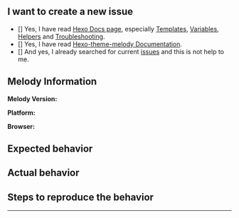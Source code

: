 <!--
IMPORTANT: Please follow the template to create a new issue.
Or it will be closed.
重要：请依照该模板来提交，否则将会被关闭。请尽可能用英文来提问，因为并不是所有使用者都能看得懂中文。你的提问也会帮助到其他人~
-->

## I want to create a new issue <!-- 我想要创建一个新的issue --> 

<!-- Check all with "x" (使用 "x" 选择) -->
<!-- 请确认是否都已经翻阅过如下的资料 -->
- [] Yes, I have read [Hexo Docs page](https://hexo.io/docs/), especially [Templates](https://hexo.io/docs/templates.html), [Variables](https://hexo.io/docs/variables.html), [Helpers](https://hexo.io/docs/helpers.html) and [Troubleshooting](https://hexo.io/docs/troubleshooting.html).
- [] Yes, I have read [Hexo-theme-melody Documentation](https://molunerfinn.com/hexo-theme-melody-doc/).
- [] And yes, I already searched for current [issues](https://github.com/Molunerfinn/hexo-theme-melody/issues?utf8=%E2%9C%93&q=is%3Aissue) and this is not help to me.

## Melody Information

<!-- Melody的版本 -->
**Melody Version:**

<!-- Windows/macOS/Linux/Android/iOS -->
**Platform:**

<!-- Chrome/Safari/FireFox/.. -->
**Browser:**

## Expected behavior <!-- (预期行为) -->

## Actual behavior <!-- (实际行为) -->

<!-- 请尽量提供截图来定位问题 -->
<!-- Please give me the screenshots to locate the issue -->

## Steps to reproduce the behavior <!-- (重现步骤) -->

---

<!--
Love hexo-theme-melody? Please consider starring the repo to support it!
喜欢 hexo-theme-melody吗？ 考虑一下给它点个star来支持它吧！
-->
